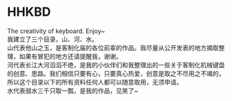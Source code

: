 # HHKBD

The creativity of keyboard. Enjoy~  
我建立了三个目录，山、河、水。  
山代表他山之玉，是客制化届的各位前辈的作品。我尽量从公开发表的地方摘取整理，如果有冒犯的地方还请提醒我，谢谢。  
河代表长江大河滔滔不绝，是我的小伙伴们和我整理出的一些关于客制化机械键盘的创意、思路。我们相信只要有心，只要真心热爱，创意是取之不尽用之不竭的，所以这个目录以下的所有资料任何人都可以随意取用，无须申请。  
水代表弱水三千只取一瓢，是我的作品，见笑了~  
